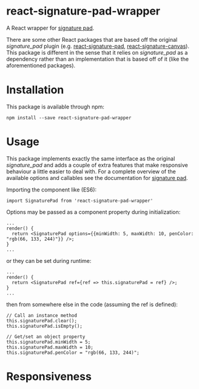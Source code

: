 # react-signature-pad-wrapper
A React wrapper for [signature pad](https://github.com/szimek/signature_pad). 

There are some other React packages that are based off the original *signature_pad* plugin (e.g. [react-signature-pad](https://github.com/blackjk3/react-signature-pad), [react-signature-canvas](https://github.com/agilgur5/react-signature-canvas)). This package is different in the sense that it relies on *signature_pad* as a dependency rather than an implementation that is based off of it (like the aforementioned packages).

# Installation
This package is available through npm:
```
npm install --save react-signature-pad-wrapper
```

# Usage
This package implements exactly the same interface as the original *signature_pad* and adds a couple of extra features that make responsive behaviour a little easier to deal with. For a complete overview of the available options and callables see the documentation for [signature pad](https://github.com/szimek/signature_pad).

Importing the component like (ES6):
```
import SignaturePad from 'react-signature-pad-wrapper'
```

Options may be passed as a component property during initialization:
```
...
render() {
  return <SignaturePad options={{minWidth: 5, maxWidth: 10, penColor: "rgb(66, 133, 244)"}} />;
}
...
```

or they can be set during runtime:
```
...
render() {
  return <SignaturePad ref={ref => this.signaturePad = ref} />;
}
...
```
then from somewhere else in the code (assuming the ref is defined):
```
// Call an instance method
this.signaturePad.clear();
this.signaturePad.isEmpty();

// Get/set an object property
this.signaturePad.minWidth = 5;
this.signaturePad.maxWidth = 10;
this.signaturePad.penColor = "rgb(66, 133, 244)";
```

# Responsiveness
